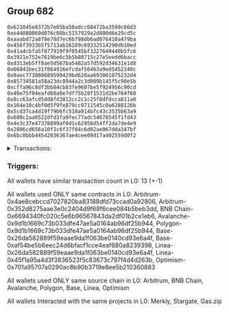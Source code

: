 ## Group 682

```0x91382645591e700395ec5e80959e93b3cee16e11
0x621045e8372b7e05ba50adcc68472ba3599c66d3
0xe44080069d076c08bc5157929a2d800d6e29cd5c
0xaaabd72a878e78d7ec6b798db6ad076410a479ba
0x456f3933b5f5713ab16189c69332514290db10ed
0x41a4cbfa5f877919f9f0545bf3227649440b5fc6
0x3921e752e7619be6c5b5b88715c27e5eedd6bacc
0xd313eb5ff8ae5d567ba5482a57d592d34631e1d8
0x66041bec31f864916efcdaf56463a9ed5452340c
0x0aec773808689599429bd620aa693001875232d4
0x85734581a58a23dc8944a2c3d009b145f5c90e5b
0xcffa96c8df3bb84cb83fe9607be5f924956c90cd
0x40e75f04eafd60a0e7df75b28f1531d2be764f68
0x8cc63afcd5dd8fd3812cc2c1c25f8dfdcca811a0
0x164e10c4bf0d5f9fe879cc9711545c0a6288126b
0x5cd37ca4d19f79b6fc518a914bfc43c3535b63a9
0x680c2aa0522dfd3fa9fec77adc54678545f1fd43
0x4e3c37e47378099af0d1c62958d54ff2da7de4e9
0x2806cd656a10f1c6f37f04c6d02ae067dda347bf
0x6bc8bbb44542036367ae4cee09d17a402559d0f2
```
<details>
<summary>Transactions:</summary>

Hashes: 

Wallet: 0x91382645591e700395ec5e80959e93b3cee16e11

       Hash: 0xce73ceb538b7318d3c7ff74227ddd74b7fe080f48acdac606902205a4f150dca
         - source chain: Arbitrum
         - destination chain: Aptos
         - project: Merkly
         - contract: 0x4ae8cebccd7027820ba83188dfd73ccad0a92806
       Hash: 0x9b87cdb8e83d2ea7e855d2e4df2ac9d71275b57cf1d473a43063f1d8b84975c0
         - source chain: Arbitrum
         - destination chain: BNB Chain
         - project: Stargate
         - contract: 0x352d8275aae3e0c2404d9f68f6cee084b5beb3dd
         - value USD: 9.919928491
       Hash: 0x5726071dd49f5c0b37a1f7d74551411df5fdca6e43a2bd99c050de26a90d73d8
         - source chain: BNB Chain
         - destination chain: Base
         - project: Stargate
         - contract: 0x6694340fc020c5e6b96567843da2df01b2ce1eb6
         - value USD: 8.080728726
       Hash: 0x0a0cb4e8b669769e33d8a212b10a40ef29d0d6d2deeab245941856372a20fde9
         - source chain: Arbitrum
         - destination chain: BNB Chain
         - project: Stargate
         - contract: 0x352d8275aae3e0c2404d9f68f6cee084b5beb3dd
         - value USD: 274.531440673
       Hash: 0xa6cc088d853474ab7765dcead2769132be46d38198db71962946e24fe0c44ed3
         - source chain: BNB Chain
         - destination chain: Avalanche
         - project: Stargate
         - contract: 0x6694340fc020c5e6b96567843da2df01b2ce1eb6
         - value USD: 270.582688594
       Hash: 0x92691d6e8dc46d677eafc61cc93e293fe7bd8165d3ab2c6c3fa63cc5a9524258
         - source chain: Avalanche
         - destination chain: Polygon
         - project: Stargate
         - contract: 0x9d1b1669c73b033dfe47ae5a0164ab96df25b944
         - value USD: 265.90111932
       Hash: 0xf486ffd4987b0b2744987d1cb8b62456a3d67f8b5eeec581b2d309868aa5dbd5
         - source chain: Polygon
         - destination chain: Base
         - project: Stargate
         - contract: 0x9d1b1669c73b033dfe47ae5a0164ab96df25b944
         - value USD: 261.729593044
       Hash: 0x096a16b5e0437193fb1fe0e22cf02b253f957d8c763b3427affe304b8a8ad0fc
         - source chain: Base
         - destination chain: Linea
         - project: Gas.zip
         - contract: 0x26da582889f59eaae9da1f063be0140cd93e6a4f
         - value USD: 7.477380773e-05
       Hash: 0x2fb7ab41d05a81902214a177c059cc5743754f0b3ddb1b9bc44c05b1dcae809c
         - source chain: Base
         - destination chain: Optimism
         - project: Stargate
         - contract: 0xaf54be5b6eec24d6bfacf1cce4eaf680a8239398
         - value USD: 52.64925085
       Hash: 0xecd9543b61e98db4d78ef6c5c22443b9c7490c79a07959516a99b43018830072
         - source chain: Linea
         - destination chain: Zora
         - project: Gas.zip
         - contract: 0x26da582889f59eaae9da1f063be0140cd93e6a4f
         - value USD: 2.063644404e-05
       Hash: 0x4188e4196021510dd897bd936d68229a2634cc9664d1a1b9e984eb0dff949087
         - source chain: Linea
         - destination chain: Base
         - project: Stargate
         - contract: 0x45f1a95a4d3f3836523f5c83673c797f4d4d263b
         - value USD: 153.63984352
       Hash: 0xbe4caecb825e90c036d081eee68144757b69c246fc1c3edd2f9cbd2fdf5819bb
         - source chain: Base
         - destination chain: Optimism
         - project: Stargate
         - contract: 0xaf54be5b6eec24d6bfacf1cce4eaf680a8239398
         - value USD: 152.006131033
       Hash: 0x953a54bff5930e8d3b8e4cf5da94e234242502d6303b4a0e5ff368179a36be8b
         - source chain: Optimism
         - destination chain: Arbitrum
         - project: Stargate
         - contract: 0x701a95707a0290ac8b90b3719e8ee5b210360883
         - value USD: 151.837307123
Wallet: 0x621045e8372b7e05ba50adcc68472ba3599c66d3

       Hash:0xdb5362eef34ee4164aaa7321904b0cfec7b70977a4041dc9132ffd42ecb930b0
         - source chain: Arbitrum
         - destination chain: Aptos
         - project: Merkly
         - contract: 0x4ae8cebccd7027820ba83188dfd73ccad0a92806
       Hash:0x99422db776b56ef6e7e5d518d1ca56821c8e470c82b4d755348e38acb3f2021d
         - source chain: Arbitrum
         - destination chain: BNB Chain
         - project: Stargate
         - contract: 0x352d8275aae3e0c2404d9f68f6cee084b5beb3dd
         - value USD: 8.478432766
       Hash:0x319d604a94d89030f8585977ac339719afe5783c76f531eaebf017c1b5b747b0
         - source chain: BNB Chain
         - destination chain: Base
         - project: Stargate
         - contract: 0x6694340fc020c5e6b96567843da2df01b2ce1eb6
         - value USD: 6.717860167
       Hash:0xdbc1ae347244100bc52a05e69f054f8b8195c135c8b975c1b2f8fdda16114d3e
         - source chain: Arbitrum
         - destination chain: BNB Chain
         - project: Stargate
         - contract: 0x352d8275aae3e0c2404d9f68f6cee084b5beb3dd
         - value USD: 268.767970366
       Hash:0x15e458758b5f3112efa4726d1ec27ad2e26a80cffdda9953a2c24e3643d8447a
         - source chain: BNB Chain
         - destination chain: Avalanche
         - project: Stargate
         - contract: 0x6694340fc020c5e6b96567843da2df01b2ce1eb6
         - value USD: 264.370410811
       Hash:0xf14f6efe3e18544a5a1ddd6cadf67d28f670184a7ceeb5b4ca0588dc43199ade
         - source chain: Avalanche
         - destination chain: Polygon
         - project: Stargate
         - contract: 0x9d1b1669c73b033dfe47ae5a0164ab96df25b944
         - value USD: 260.217356005
       Hash:0x824cc1b83962ed22375a5ef726959187ed414545768eeb72ab9014c7aeb4d490
         - source chain: Polygon
         - destination chain: Base
         - project: Stargate
         - contract: 0x9d1b1669c73b033dfe47ae5a0164ab96df25b944
         - value USD: 256.333797471
       Hash:0x53df6d4847fe423cf0f0a8576654606fc15f2eb1d330586a04f30c39049c1b05
         - source chain: Base
         - destination chain: Arbitrum
         - project: Gas.zip
         - contract: 0x26da582889f59eaae9da1f063be0140cd93e6a4f
         - value USD: 6.354716027e-05
       Hash:0xc98186fc3fda07d438eda5dd95977ad051a61e0d85027ad4f0d9c2c45f418409
         - source chain: Base
         - destination chain: Optimism
         - project: Stargate
         - contract: 0xaf54be5b6eec24d6bfacf1cce4eaf680a8239398
         - value USD: 57.090849231
       Hash:0xe3d49ed6792f8c20b8c98f22c1ef9cba9ebdeea57ddb3a4be40fac07f29c6fb1
         - source chain: Linea
         - destination chain: Base
         - project: Gas.zip
         - contract: 0x26da582889f59eaae9da1f063be0140cd93e6a4f
         - value USD: 4.88924982e-05
       Hash:0xd8ee04851db772088ae9fee33d9f200188ce8d9699ce3739fb86609ed28d5054
         - source chain: Linea
         - destination chain: Base
         - project: Stargate
         - contract: 0x45f1a95a4d3f3836523f5c83673c797f4d4d263b
         - value USD: 127.294481499
       Hash:0x7cfa96ebc597d67fc3376a0359fc0cd2d281e52a55c205bbc0e139e358a33947
         - source chain: Base
         - destination chain: Optimism
         - project: Stargate
         - contract: 0xaf54be5b6eec24d6bfacf1cce4eaf680a8239398
         - value USD: 126.21553487
       Hash:0xacd00eede40864048ab60bc16d121c2b016480a874f7e9124905d49ff107717f
         - source chain: Optimism
         - destination chain: Arbitrum
         - project: Stargate
         - contract: 0x701a95707a0290ac8b90b3719e8ee5b210360883
         - value USD: 125.812255738
Wallet: 0xe44080069d076c08bc5157929a2d800d6e29cd5c

       Hash:0x3ec8be953a95cac0f55b948ecf6902bf1fc49d17cc0d7bad7ae98693c3aef75e
         - source chain: Arbitrum
         - destination chain: Aptos
         - project: Merkly
         - contract: 0x4ae8cebccd7027820ba83188dfd73ccad0a92806
       Hash:0xf8e575d901e90e47e929bc5636b91be6ac41a6e5d31df6bf124bff239353fd64
         - source chain: Arbitrum
         - destination chain: BNB Chain
         - project: Stargate
         - contract: 0x352d8275aae3e0c2404d9f68f6cee084b5beb3dd
         - value USD: 9.381823319
       Hash:0x13c8c9c7a9e1eba8fa889e073cedf853ac7acd942a3e349314b2fd47298462c9
         - source chain: BNB Chain
         - destination chain: Base
         - project: Stargate
         - contract: 0x6694340fc020c5e6b96567843da2df01b2ce1eb6
         - value USD: 7.542356106
       Hash:0xb33a566b13b00058fe78b36c544c3606170cda365fa90bc034526e6e0b1e54a5
         - source chain: Arbitrum
         - destination chain: BNB Chain
         - project: Stargate
         - contract: 0x352d8275aae3e0c2404d9f68f6cee084b5beb3dd
         - value USD: 284.230136018
       Hash:0x482b43718e16ab10903e10bf9929c5352ad3fb23b4c29201790277ac43d92e0f
         - source chain: BNB Chain
         - destination chain: Avalanche
         - project: Stargate
         - contract: 0x6694340fc020c5e6b96567843da2df01b2ce1eb6
         - value USD: 279.274615973
       Hash:0x198b4f683df9a558c9f8326c66a22dd97d9f95f5d19d5a19e400f21b5c8c2629
         - source chain: Avalanche
         - destination chain: Polygon
         - project: Stargate
         - contract: 0x9d1b1669c73b033dfe47ae5a0164ab96df25b944
         - value USD: 275.003576665
       Hash:0x3c235a780bbb6399ee07b888ce7773d296224dfc91af08909866787d4ec112df
         - source chain: Polygon
         - destination chain: Base
         - project: Stargate
         - contract: 0x9d1b1669c73b033dfe47ae5a0164ab96df25b944
         - value USD: 270.776784109
       Hash:0xa0e7c940fcb4e38f1db2056685609c767f561a39cd875dee8cf8c805ad2bf49e
         - source chain: Base
         - destination chain: Linea
         - project: Gas.zip
         - contract: 0x26da582889f59eaae9da1f063be0140cd93e6a4f
         - value USD: 6.746259098e-05
       Hash:0x03ac7bffec573926ec4472c5cfb30ec5b154607bdc9ea36e16dce84fe848c4cc
         - source chain: Base
         - destination chain: Optimism
         - project: Stargate
         - contract: 0xaf54be5b6eec24d6bfacf1cce4eaf680a8239398
         - value USD: 58.982207492
       Hash:0x4108535645c1ffaf365b401d403d91aab8158b86a264cbd2c84e5184aa721ec3
         - source chain: Linea
         - destination chain: Metis
         - project: Gas.zip
         - contract: 0x26da582889f59eaae9da1f063be0140cd93e6a4f
         - value USD: 1.370394379e-06
       Hash:0xb419d226692aeee12667a1b62184aa264d9b1aea8e4f5f917ed25699515ca2ef
         - source chain: Linea
         - destination chain: Base
         - project: Stargate
         - contract: 0x45f1a95a4d3f3836523f5c83673c797f4d4d263b
         - value USD: 106.280822553
       Hash:0x5646871f6c94d9e263e722d0b3274080399a9c36b19b666895aed0bd81dcfce5
         - source chain: Base
         - destination chain: Optimism
         - project: Stargate
         - contract: 0xaf54be5b6eec24d6bfacf1cce4eaf680a8239398
         - value USD: 104.62338238
       Hash:0x9a19fa4b6aff543994618298d6e2c5af46b5a454f4b6a89cd50949f158503fb7
         - source chain: Optimism
         - destination chain: Arbitrum
         - project: Stargate
         - contract: 0x701a95707a0290ac8b90b3719e8ee5b210360883
         - value USD: 104.252243704
Wallet: 0xaaabd72a878e78d7ec6b798db6ad076410a479ba

       Hash:0x85b4f65af8cbd0bb1c6e9fc1f37afc3ad497bee8452ddd1a0d8e267cc91de5d3
         - source chain: Arbitrum
         - destination chain: Aptos
         - project: Merkly
         - contract: 0x4ae8cebccd7027820ba83188dfd73ccad0a92806
       Hash:0xf00f4622a4257643335b6509567f704b16c88f78dbd9388423f351ce64cb2286
         - source chain: Arbitrum
         - destination chain: BNB Chain
         - project: Stargate
         - contract: 0x352d8275aae3e0c2404d9f68f6cee084b5beb3dd
         - value USD: 7.924888183
       Hash:0x3c3fbb4a914914c7335e9771fce5cf735feceaddee5c5f92646e8e0594e67f05
         - source chain: BNB Chain
         - destination chain: Base
         - project: Stargate
         - contract: 0x6694340fc020c5e6b96567843da2df01b2ce1eb6
         - value USD: 6.237537001
       Hash:0x08910eeac0bf059f570b9ed0ac68184dc2329ea304b0e36681bd9d91e34b6226
         - source chain: Arbitrum
         - destination chain: BNB Chain
         - project: Stargate
         - contract: 0x352d8275aae3e0c2404d9f68f6cee084b5beb3dd
         - value USD: 279.291528967
       Hash:0xf2f84f370213a30a5fff8bf67f6ec443c172eec49b24bc00a7110a44e4dc849f
         - source chain: BNB Chain
         - destination chain: Avalanche
         - project: Stargate
         - contract: 0x6694340fc020c5e6b96567843da2df01b2ce1eb6
         - value USD: 273.967997216
       Hash:0xa801301414093f531b3997cfc1c97759dcd659ac568da06991eccbe5602f26df
         - source chain: Avalanche
         - destination chain: Polygon
         - project: Stargate
         - contract: 0x9d1b1669c73b033dfe47ae5a0164ab96df25b944
         - value USD: 270.101840591
       Hash:0x30ade8bcf9bd461929bbe6fecba20702cfe1d5b4c44acae885c7fb3e06fadc92
         - source chain: Polygon
         - destination chain: Base
         - project: Stargate
         - contract: 0x9d1b1669c73b033dfe47ae5a0164ab96df25b944
         - value USD: 265.462492248
       Hash:0xed78e4952629df5392b33de4aa3383840a2443405183a0fea29ca1bcce3f83ce
         - source chain: Base
         - destination chain: Linea
         - project: Gas.zip
         - contract: 0x26da582889f59eaae9da1f063be0140cd93e6a4f
         - value USD: 0.0001021894049
       Hash:0x92a0f857f1dd2923c31fbe9a23f0be10f11e07d555e7229290e87e4e9530f181
         - source chain: Base
         - destination chain: Optimism
         - project: Stargate
         - contract: 0xaf54be5b6eec24d6bfacf1cce4eaf680a8239398
         - value USD: 51.833153475
       Hash:0xdf141c5750374dff045dbe742de58818e8730b0e54b21f0f552a99c41b578c35
         - source chain: Linea
         - destination chain: Linea
         - project: Gas.zip
         - contract: 0x26da582889f59eaae9da1f063be0140cd93e6a4f
         - value USD: 6.508416968e-05
       Hash:0xae246c145795ac3b236d4104c4e4b4c28c160a58679b0be127310c709f952693
         - source chain: Linea
         - destination chain: Base
         - project: Stargate
         - contract: 0x45f1a95a4d3f3836523f5c83673c797f4d4d263b
         - value USD: 138.418542811
       Hash:0x96f3648ceaad73e22c597255b66e8de268e592d6e6c68afdd55c76cadb354516
         - source chain: Base
         - destination chain: Optimism
         - project: Stargate
         - contract: 0xaf54be5b6eec24d6bfacf1cce4eaf680a8239398
         - value USD: 136.611105
       Hash:0xba1b08e0bc2a0c3850f5feebc0a1e3ad7fa8521272e2e01b41d52b98a9e46765
         - source chain: Optimism
         - destination chain: Arbitrum
         - project: Stargate
         - contract: 0x701a95707a0290ac8b90b3719e8ee5b210360883
         - value USD: 136.125826762
Wallet: 0x456f3933b5f5713ab16189c69332514290db10ed

       Hash:0x2f7ec7e832e77cf70ade270af4d9800b55ae4fbc32b136af4ed93a51a061c0a3
         - source chain: Arbitrum
         - destination chain: Aptos
         - project: Merkly
         - contract: 0x4ae8cebccd7027820ba83188dfd73ccad0a92806
       Hash:0xb2c2f0d0ff778f96dcceffb4d277dc4b097876d8c85e834b0d8251794880e0bd
         - source chain: Arbitrum
         - destination chain: BNB Chain
         - project: Stargate
         - contract: 0x352d8275aae3e0c2404d9f68f6cee084b5beb3dd
         - value USD: 9.404637403
       Hash:0x9c27ddddbddcd9ee866fd1c833eeb5aebe9ea8a66ea17e32274da85c0952c783
         - source chain: BNB Chain
         - destination chain: Base
         - project: Stargate
         - contract: 0x6694340fc020c5e6b96567843da2df01b2ce1eb6
         - value USD: 7.621716639
       Hash:0xbbc316e32e1098967a9570fcd8aa299bb8996f8f55d04a6dde999fffb6fbbb5f
         - source chain: Arbitrum
         - destination chain: BNB Chain
         - project: Stargate
         - contract: 0x352d8275aae3e0c2404d9f68f6cee084b5beb3dd
         - value USD: 267.519117817
       Hash:0x518f7dd9568fc4693c9b5d65650bf442ba64d0934703d620a6a720ea48c5d833
         - source chain: BNB Chain
         - destination chain: Avalanche
         - project: Stargate
         - contract: 0x6694340fc020c5e6b96567843da2df01b2ce1eb6
         - value USD: 267.935666006
       Hash:0xbc08ae2b6a5914e7e1209e680a308c8738e0d9569e074dfeafd76611763ddd84
         - source chain: Avalanche
         - destination chain: Polygon
         - project: Stargate
         - contract: 0x9d1b1669c73b033dfe47ae5a0164ab96df25b944
         - value USD: 264.524685117
       Hash:0x109e74f93ba415da8ea8f96e9cb4c875dbe2dc333e39f3c01ebd32af86ea4326
         - source chain: Polygon
         - destination chain: Base
         - project: Stargate
         - contract: 0x9d1b1669c73b033dfe47ae5a0164ab96df25b944
         - value USD: 261.535214803
       Hash:0x27650e702c8d9cb72c3f11bda210c3f0531240d4b93720482db80b44d00e9606
         - source chain: Base
         - destination chain: Linea
         - project: Gas.zip
         - contract: 0x26da582889f59eaae9da1f063be0140cd93e6a4f
         - value USD: 0.0001018565404
       Hash:0x6c4e9f8abe5ea790fe3bec047394d56d7613db1f780a2c5043409276aba3f4a9
         - source chain: Base
         - destination chain: Optimism
         - project: Stargate
         - contract: 0xaf54be5b6eec24d6bfacf1cce4eaf680a8239398
         - value USD: 50.832517624
       Hash:0x9a0243ffbad34aca353b13757b9ff79558ecaa7b902bbade6545f5bfc9dbd41c
         - source chain: Linea
         - destination chain: Zora
         - project: Gas.zip
         - contract: 0x26da582889f59eaae9da1f063be0140cd93e6a4f
         - value USD: 0.000140962787
       Hash:0xf8a76ce91023f9bd946b42dd5284b82d38dced4ef14a3c045faeac647b29e561
         - source chain: Linea
         - destination chain: Base
         - project: Stargate
         - contract: 0x45f1a95a4d3f3836523f5c83673c797f4d4d263b
         - value USD: 137.096463205
       Hash:0x2d85d8e42557ff6817b9758ad9f934945671b0585b04deca77f7f530d9371808
         - source chain: Base
         - destination chain: Optimism
         - project: Stargate
         - contract: 0xaf54be5b6eec24d6bfacf1cce4eaf680a8239398
         - value USD: 135.401720276
       Hash:0x898e4ed2a185aa11ce5570ee70d7df4c678f7a2f59cf95f4e08297803f71c81b
         - source chain: Optimism
         - destination chain: Arbitrum
         - project: Stargate
         - contract: 0x701a95707a0290ac8b90b3719e8ee5b210360883
         - value USD: 134.846219523
Wallet: 0x41a4cbfa5f877919f9f0545bf3227649440b5fc6

       Hash:0xdbf978b261c8a3cbf80daad49b857da7ae5aaeeb155c29ad311f19a7c14aa076
         - source chain: Arbitrum
         - destination chain: Aptos
         - project: Merkly
         - contract: 0x4ae8cebccd7027820ba83188dfd73ccad0a92806
       Hash:0xbc27d3912fc0dac7951c9254582bab6c797d8c3535742430eb8526a35a4d892f
         - source chain: Arbitrum
         - destination chain: BNB Chain
         - project: Stargate
         - contract: 0x352d8275aae3e0c2404d9f68f6cee084b5beb3dd
         - value USD: 10.700144788
       Hash:0x7535245d74a7b098a8bfed4123671b9d036057f1b5dfb027846bfa2dd417fe2a
         - source chain: BNB Chain
         - destination chain: Base
         - project: Stargate
         - contract: 0x6694340fc020c5e6b96567843da2df01b2ce1eb6
         - value USD: 8.855691239
       Hash:0x9b40b68ffbcbe709bab6199662369c84337a068342984667736d27e76bad2b95
         - source chain: Arbitrum
         - destination chain: BNB Chain
         - project: Stargate
         - contract: 0x352d8275aae3e0c2404d9f68f6cee084b5beb3dd
         - value USD: 284.777703299
       Hash:0x4a5cdea5ce985ce5e9426a5593e0cfbdef7b980364c4993d4cb5456d708c4160
         - source chain: BNB Chain
         - destination chain: Avalanche
         - project: Stargate
         - contract: 0x6694340fc020c5e6b96567843da2df01b2ce1eb6
         - value USD: 285.406916612
       Hash:0x31750ca94158cc1e66df4d97034ac64e1e0ccda8aa11b840d00ca0934e13e668
         - source chain: Avalanche
         - destination chain: Polygon
         - project: Stargate
         - contract: 0x9d1b1669c73b033dfe47ae5a0164ab96df25b944
         - value USD: 281.820800891
       Hash:0x0b12a5817c671f484075b06acee8502786d74f026c5dfb8216006dce9f2beae3
         - source chain: Polygon
         - destination chain: Base
         - project: Stargate
         - contract: 0x9d1b1669c73b033dfe47ae5a0164ab96df25b944
         - value USD: 279.222274417
       Hash:0x4e23eb1371c1849d6b21c9810307e74b0b0e1820767d1d320d19e746cc033524
         - source chain: Base
         - destination chain: Zora
         - project: Gas.zip
         - contract: 0x26da582889f59eaae9da1f063be0140cd93e6a4f
         - value USD: 6.357712161e-05
       Hash:0x453ac305e87828c53a10b4d37496ef596fecac8910f24655c7e01fd89823f9c2
         - source chain: Base
         - destination chain: Optimism
         - project: Stargate
         - contract: 0xaf54be5b6eec24d6bfacf1cce4eaf680a8239398
         - value USD: 51.571902261
       Hash:0x5346713218edba4ac2fa00147ea7643074395a9d6cb3dd14c41690995bc39a5b
         - source chain: Linea
         - destination chain: Linea
         - project: Gas.zip
         - contract: 0x26da582889f59eaae9da1f063be0140cd93e6a4f
         - value USD: 0.0001138229064
       Hash:0x20ca539de6179bb6da7cc5c7df8522654efed4dee2dffb3b57b22ce910a5a82e
         - source chain: Linea
         - destination chain: Base
         - project: Stargate
         - contract: 0x45f1a95a4d3f3836523f5c83673c797f4d4d263b
         - value USD: 140.266763616
       Hash:0x926e237e9ba670378f17b74efe18285be55452d062b82f901bd1645c9483f39d
         - source chain: Base
         - destination chain: Optimism
         - project: Stargate
         - contract: 0xaf54be5b6eec24d6bfacf1cce4eaf680a8239398
         - value USD: 138.705136226
       Hash:0x900aa75dd62d75e0c737b19d853b9091dbc862061cc6fe3eeb82fcde0082b636
         - source chain: Optimism
         - destination chain: Arbitrum
         - project: Stargate
         - contract: 0x701a95707a0290ac8b90b3719e8ee5b210360883
         - value USD: 138.050385903
Wallet: 0x3921e752e7619be6c5b5b88715c27e5eedd6bacc

       Hash:0x1a3fbf53030b0059e537d286bf014fd9cd24baddae4912a8c5a34506c54a81c0
         - source chain: Arbitrum
         - destination chain: Aptos
         - project: Merkly
         - contract: 0x4ae8cebccd7027820ba83188dfd73ccad0a92806
       Hash:0xefe27beb6b7353c0903a8b0e3970553f70355c7124b20959f466b5364dd535a3
         - source chain: Arbitrum
         - destination chain: BNB Chain
         - project: Stargate
         - contract: 0x352d8275aae3e0c2404d9f68f6cee084b5beb3dd
         - value USD: 9.1693239
       Hash:0xd141b41057077e5ccc852029a55f45140669127290c8e0fb756e5e6a88356fb1
         - source chain: BNB Chain
         - destination chain: Base
         - project: Stargate
         - contract: 0x6694340fc020c5e6b96567843da2df01b2ce1eb6
         - value USD: 7.428017031
       Hash:0xa1c45881a5f24ece4704d59e12b73abb2b747a7a62b7b066af109d6ba1ced7b7
         - source chain: Arbitrum
         - destination chain: BNB Chain
         - project: Stargate
         - contract: 0x352d8275aae3e0c2404d9f68f6cee084b5beb3dd
         - value USD: 259.015138988
       Hash:0x6d31dfe28473f0c20e05679a536cbe9a0d5ec82d2b9be1731e301d1e90b68048
         - source chain: BNB Chain
         - destination chain: Avalanche
         - project: Stargate
         - contract: 0x6694340fc020c5e6b96567843da2df01b2ce1eb6
         - value USD: 258.978166852
       Hash:0x5fde9492b21a5b9083b175a8018ec6099d84576079bd53063112394066e707fe
         - source chain: Avalanche
         - destination chain: Polygon
         - project: Stargate
         - contract: 0x9d1b1669c73b033dfe47ae5a0164ab96df25b944
         - value USD: 255.582694195
       Hash:0x06d718f8cb1d6f5f5642155c299cf1e082de82154c7cf4ba5d3e8cab5c040509
         - source chain: Polygon
         - destination chain: Base
         - project: Stargate
         - contract: 0x9d1b1669c73b033dfe47ae5a0164ab96df25b944
         - value USD: 252.989217653
       Hash:0xe9b31c79b5a47d11adb1bc3a3afb1c0d4ecf9e8129bf164d0a1903dcf3bdb74b
         - source chain: Base
         - destination chain: Metis
         - project: Gas.zip
         - contract: 0x26da582889f59eaae9da1f063be0140cd93e6a4f
         - value USD: 2.051984001e-06
       Hash:0x234c6b07e2625e55e4ad2ee25018c7f71f9b5b5e203599c3ae8540436a5b8833
         - source chain: Base
         - destination chain: Optimism
         - project: Stargate
         - contract: 0xaf54be5b6eec24d6bfacf1cce4eaf680a8239398
         - value USD: 53.74356024
       Hash:0x3f11eb86c7969d00918fab612596e6ee102bc853c59c2a1440bcd40e2b463649
         - source chain: Linea
         - destination chain: Metis
         - project: Gas.zip
         - contract: 0x26da582889f59eaae9da1f063be0140cd93e6a4f
         - value USD: 1.984937876e-06
       Hash:0xde9b380ee634205ff1bcc3ba9589101cbd1a9bc2272e23115f266ada3be7a3c4
         - source chain: Linea
         - destination chain: Base
         - project: Stargate
         - contract: 0x45f1a95a4d3f3836523f5c83673c797f4d4d263b
         - value USD: 126.567104224
       Hash:0x491e6f0771aff6fe5ac9b3cd8aa79f8ec95ec8617728765310414820866b1388
         - source chain: Base
         - destination chain: Optimism
         - project: Stargate
         - contract: 0xaf54be5b6eec24d6bfacf1cce4eaf680a8239398
         - value USD: 124.817444373
       Hash:0xca273ccb204354dc291291b5b7e99330167338fb6a6296e092c16260c98dab34
         - source chain: Optimism
         - destination chain: Arbitrum
         - project: Stargate
         - contract: 0x701a95707a0290ac8b90b3719e8ee5b210360883
         - value USD: 124.401911929
Wallet: 0xd313eb5ff8ae5d567ba5482a57d592d34631e1d8

       Hash:0x398aefa523979110b99e60d3971ea9137de6dddc173a147ae5665b131bea5471
         - source chain: Arbitrum
         - destination chain: Aptos
         - project: Merkly
         - contract: 0x4ae8cebccd7027820ba83188dfd73ccad0a92806
       Hash:0x58285a997044a3189d1f0535c54c72ba7568e4c5be1eb82fe68076112457270f
         - source chain: Arbitrum
         - destination chain: BNB Chain
         - project: Stargate
         - contract: 0x352d8275aae3e0c2404d9f68f6cee084b5beb3dd
         - value USD: 9.943939685
       Hash:0x118b6c8ab661ac3be72be6f5fd50a00597d90763efcd69ba8b1b65081ed218f6
         - source chain: BNB Chain
         - destination chain: Base
         - project: Stargate
         - contract: 0x6694340fc020c5e6b96567843da2df01b2ce1eb6
         - value USD: 8.224534738
       Hash:0x880e49f244c7566826faefe852309a5e097e5997cb7955bf85369e371861ad8e
         - source chain: Arbitrum
         - destination chain: BNB Chain
         - project: Stargate
         - contract: 0x352d8275aae3e0c2404d9f68f6cee084b5beb3dd
         - value USD: 273.806173364
       Hash:0xfe8b050c393b2e0946fb5148e2a4e71dcc5b9fa87a9e0723e5fc672c21299851
         - source chain: BNB Chain
         - destination chain: Avalanche
         - project: Stargate
         - contract: 0x6694340fc020c5e6b96567843da2df01b2ce1eb6
         - value USD: 273.683248452
       Hash:0xa63e02fc2e83f2442a4ea762d7c198b591bd56bc56b25f6be017d793e9604964
         - source chain: Avalanche
         - destination chain: Polygon
         - project: Stargate
         - contract: 0x9d1b1669c73b033dfe47ae5a0164ab96df25b944
         - value USD: 268.865593944
       Hash:0x23794f9acab2f637275cbcb3fea885421da7f5c5647803fa1f10d27185b2d3b2
         - source chain: Polygon
         - destination chain: Base
         - project: Stargate
         - contract: 0x9d1b1669c73b033dfe47ae5a0164ab96df25b944
         - value USD: 267.343832086
       Hash:0x31af8d81ad9f59212166d0aaf29d784c3286671587aa27b1fdef319393c39ad3
         - source chain: Base
         - destination chain: Linea
         - project: Gas.zip
         - contract: 0x26da582889f59eaae9da1f063be0140cd93e6a4f
         - value USD: 7.191522447e-05
       Hash:0xb2bd82e13ed9f05e998823886572938c315e15ecb0b792e57382ef412c977d22
         - source chain: Base
         - destination chain: Optimism
         - project: Stargate
         - contract: 0xaf54be5b6eec24d6bfacf1cce4eaf680a8239398
         - value USD: 59.456025163
       Hash:0x6c5448afeca17487891e702207f0eed276a100fe519e628d41e8ca2a99842e4c
         - source chain: Linea
         - destination chain: Metis
         - project: Gas.zip
         - contract: 0x26da582889f59eaae9da1f063be0140cd93e6a4f
         - value USD: 3.197344944e-06
       Hash:0x26a2ccdc2b4aebdaf8a40ff76b9e521e7b7a2e332f84f6ca2b70e5d6e6f0382c
         - source chain: Linea
         - destination chain: Base
         - project: Stargate
         - contract: 0x45f1a95a4d3f3836523f5c83673c797f4d4d263b
         - value USD: 122.202232926
       Hash:0xd63ce377d017f2004b708237778efae57717adfd05455df46fb0ded7228e72b0
         - source chain: Base
         - destination chain: Optimism
         - project: Stargate
         - contract: 0xaf54be5b6eec24d6bfacf1cce4eaf680a8239398
         - value USD: 120.462383611
       Hash:0x8441cd0688615178af9a490bea3d56228d48b96386a849210a0d7c03ee78379b
         - source chain: Optimism
         - destination chain: Arbitrum
         - project: Stargate
         - contract: 0x701a95707a0290ac8b90b3719e8ee5b210360883
         - value USD: 119.952877571
Wallet: 0x66041bec31f864916efcdaf56463a9ed5452340c

       Hash:0x226374b2fd8ff685287df6488d9f48d3545c1867e18aab1ec141f44f5ee33c8e
         - source chain: Arbitrum
         - destination chain: Aptos
         - project: Merkly
         - contract: 0x4ae8cebccd7027820ba83188dfd73ccad0a92806
       Hash:0x14783044d60c42e80f25e1353e8c1a526d84f25289974c79a701456384e84d25
         - source chain: Arbitrum
         - destination chain: BNB Chain
         - project: Stargate
         - contract: 0x352d8275aae3e0c2404d9f68f6cee084b5beb3dd
         - value USD: 9.809363387
       Hash:0x0577e6bfa18b576bc7b5cd25fd13a1cf8509133da844181874bc5b2867612c09
         - source chain: BNB Chain
         - destination chain: Base
         - project: Stargate
         - contract: 0x6694340fc020c5e6b96567843da2df01b2ce1eb6
         - value USD: 8.105716544
       Hash:0x4c7d574af682d5fcb52c2bb38af240c9cf9eff342b58df61c861cecb9e5446e8
         - source chain: Arbitrum
         - destination chain: BNB Chain
         - project: Stargate
         - contract: 0x352d8275aae3e0c2404d9f68f6cee084b5beb3dd
         - value USD: 255.561156243
       Hash:0xdfd4972d5a32b93504dd244202b5ca7ac81e577f124213ff479b24644eb4289d
         - source chain: BNB Chain
         - destination chain: Avalanche
         - project: Stargate
         - contract: 0x6694340fc020c5e6b96567843da2df01b2ce1eb6
         - value USD: 256.267871208
       Hash:0xb2340a4d77ee3b73fe06ea0709027ade7d4b959ebb5d63629c15ecb2df281d75
         - source chain: Avalanche
         - destination chain: Polygon
         - project: Stargate
         - contract: 0x9d1b1669c73b033dfe47ae5a0164ab96df25b944
         - value USD: 252.381273022
       Hash:0x24ffced5d07f8178b3c7b513daabfc0b9762b7df32ef9bda90e356624a185b57
         - source chain: Polygon
         - destination chain: Base
         - project: Stargate
         - contract: 0x9d1b1669c73b033dfe47ae5a0164ab96df25b944
         - value USD: 251.78775356
       Hash:0x6754257d9ab38e3ab702393c8f053343f714284498636148acb5900b734665b2
         - source chain: Base
         - destination chain: Zora
         - project: Gas.zip
         - contract: 0x26da582889f59eaae9da1f063be0140cd93e6a4f
         - value USD: 9.688578852e-05
       Hash:0x998e9aa9a44916fd2c38867fe9d92e35f58db2eba03e648fd211aa2eeeef4409
         - source chain: Base
         - destination chain: Optimism
         - project: Stargate
         - contract: 0xaf54be5b6eec24d6bfacf1cce4eaf680a8239398
         - value USD: 59.117419591
       Hash:0xa16f6ad0f564ae476471745184910190c0dac3226ce7814a8d9390d200a3c589
         - source chain: Linea
         - destination chain: Metis
         - project: Gas.zip
         - contract: 0x26da582889f59eaae9da1f063be0140cd93e6a4f
         - value USD: 9.630557061e-07
       Hash:0xc27f22bb52bad2af3b2baf72ce8e5724b33d4a2c9a87da5842dca2699c754a62
         - source chain: Linea
         - destination chain: Base
         - project: Stargate
         - contract: 0x45f1a95a4d3f3836523f5c83673c797f4d4d263b
         - value USD: 101.215064816
       Hash:0x35f3feb6114300b66499432a93e0f83ed4109da8697e6467cc805830cd04aa8d
         - source chain: Base
         - destination chain: Optimism
         - project: Stargate
         - contract: 0xaf54be5b6eec24d6bfacf1cce4eaf680a8239398
         - value USD: 99.569807274
       Hash:0x147d66a7c26cea4ab4f317c9f2f02cd90759821fb6e1637b699bb51be133728d
         - source chain: Optimism
         - destination chain: Arbitrum
         - project: Stargate
         - contract: 0x701a95707a0290ac8b90b3719e8ee5b210360883
         - value USD: 98.797117884
Wallet: 0x0aec773808689599429bd620aa693001875232d4

       Hash:0xd94a98d89326f31cfa9f3e5bef417f1bbabec50bd67bf78996c58a456178f41d
         - source chain: Arbitrum
         - destination chain: Aptos
         - project: Merkly
         - contract: 0x4ae8cebccd7027820ba83188dfd73ccad0a92806
       Hash:0xb4f02472313d3f17309c3fc3d04b49bb4ee9264d617a4ebf9a88f1e8f8b91796
         - source chain: Arbitrum
         - destination chain: BNB Chain
         - project: Stargate
         - contract: 0x352d8275aae3e0c2404d9f68f6cee084b5beb3dd
         - value USD: 9.977104716
       Hash:0x4445a86c09e4ab867e501fb5e884fcb7633d818b46186256a0233bb217152fa2
         - source chain: BNB Chain
         - destination chain: Base
         - project: Stargate
         - contract: 0x6694340fc020c5e6b96567843da2df01b2ce1eb6
         - value USD: 8.255817533
       Hash:0x8908f84604d5961b7b5ff5880a6ab4ed399a66429cd7ad42c2741bd941ec9e16
         - source chain: Arbitrum
         - destination chain: BNB Chain
         - project: Stargate
         - contract: 0x352d8275aae3e0c2404d9f68f6cee084b5beb3dd
         - value USD: 254.2960111
       Hash:0x870e489c411fdb76e2e17c7018706510d75d2815e07dec29175cbe9e79e1c311
         - source chain: BNB Chain
         - destination chain: Avalanche
         - project: Stargate
         - contract: 0x6694340fc020c5e6b96567843da2df01b2ce1eb6
         - value USD: 255.339301833
       Hash:0xd27abba91ebd3036ebd9820fabeb4529362bd8cb41cfeeea8ade04b33fdb798e
         - source chain: Avalanche
         - destination chain: Polygon
         - project: Stargate
         - contract: 0x9d1b1669c73b033dfe47ae5a0164ab96df25b944
         - value USD: 250.697812996
       Hash:0xf7abd704b96722b55488cada5f446a9515f3d4116b2bb1cd0d085ddd2a05ec7d
         - source chain: Polygon
         - destination chain: Base
         - project: Stargate
         - contract: 0x9d1b1669c73b033dfe47ae5a0164ab96df25b944
         - value USD: 250.254534373
       Hash:0x73b68e6ebd205bd9ac9ff9beddf2c62873192c46a41b6f09f0ab0781f0fcf971
         - source chain: Base
         - destination chain: Base
         - project: Gas.zip
         - contract: 0x26da582889f59eaae9da1f063be0140cd93e6a4f
         - value USD: 4.897946606e-05
       Hash:0x74747ac8091bfb5249c3ded4fdc3df26bd1a0e4e66e190422a04fe519e027f31
         - source chain: Base
         - destination chain: Optimism
         - project: Stargate
         - contract: 0xaf54be5b6eec24d6bfacf1cce4eaf680a8239398
         - value USD: 52.577654445
       Hash:0x57e7650fe6751e65a10c257b63b0ab38a8b42cae96f32c9153c42f7b6f6b1eb9
         - source chain: Linea
         - destination chain: Zora
         - project: Gas.zip
         - contract: 0x26da582889f59eaae9da1f063be0140cd93e6a4f
         - value USD: 5.86994124e-05
       Hash:0xfcc3284b9b15327585ea709b266dd3c5557371c8ed8fff864cd5f121c3e56783
         - source chain: Linea
         - destination chain: Base
         - project: Stargate
         - contract: 0x45f1a95a4d3f3836523f5c83673c797f4d4d263b
         - value USD: 116.725165723
       Hash:0xcdcb689163139ce938e76daa693b7723fa752c35d53a40f56867d8687ea9bee9
         - source chain: Base
         - destination chain: Optimism
         - project: Stargate
         - contract: 0xaf54be5b6eec24d6bfacf1cce4eaf680a8239398
         - value USD: 114.837756372
       Hash:0x27e172b5bf1eb694882cb9dcc10d1f77bf61887c43b6ed02817820b4f2bf62af
         - source chain: Optimism
         - destination chain: Arbitrum
         - project: Stargate
         - contract: 0x701a95707a0290ac8b90b3719e8ee5b210360883
         - value USD: 114.471711137
Wallet: 0x85734581a58a23dc8944a2c3d009b145f5c90e5b

       Hash:0x1a7c1805bcab2c0110555e396796c57037a0cd8219a14219407b1df9880a333c
         - source chain: Arbitrum
         - destination chain: Aptos
         - project: Merkly
         - contract: 0x4ae8cebccd7027820ba83188dfd73ccad0a92806
       Hash:0x979375e7a81d5df89d85f45335d420ba55c547c30c8c883dc2c8d55d16c3d066
         - source chain: Arbitrum
         - destination chain: BNB Chain
         - project: Stargate
         - contract: 0x352d8275aae3e0c2404d9f68f6cee084b5beb3dd
         - value USD: 8.93108813
       Hash:0x3aa4c86807b60bc8a6e543f4029f3430d5d389634fd6c64a009c383e9358ead7
         - source chain: BNB Chain
         - destination chain: Base
         - project: Stargate
         - contract: 0x6694340fc020c5e6b96567843da2df01b2ce1eb6
         - value USD: 7.168036074
       Hash:0xbc94091446a54eb25f147776479dadd602fd3fd5b846d8508483f6881907f16b
         - source chain: Arbitrum
         - destination chain: BNB Chain
         - project: Stargate
         - contract: 0x352d8275aae3e0c2404d9f68f6cee084b5beb3dd
         - value USD: 266.569768306
       Hash:0xfa9664ac5b9d6a17f587f594ec01bc8fe0bed55bb6f7f8ebb4056de21a02bb7d
         - source chain: BNB Chain
         - destination chain: Avalanche
         - project: Stargate
         - contract: 0x6694340fc020c5e6b96567843da2df01b2ce1eb6
         - value USD: 264.079150674
       Hash:0x2e1b2295dba1b48daad0224b10b109a57cf9c7b363349d66f671b327e98ba26f
         - source chain: Avalanche
         - destination chain: Polygon
         - project: Stargate
         - contract: 0x9d1b1669c73b033dfe47ae5a0164ab96df25b944
         - value USD: 260.292307688
       Hash:0xe85c4e41068f092ac7392f262d83c9910ec20ee2dbc97d08921df272c9e5feb1
         - source chain: Polygon
         - destination chain: Base
         - project: Stargate
         - contract: 0x9d1b1669c73b033dfe47ae5a0164ab96df25b944
         - value USD: 256.406980375
       Hash:0x3e94681cff3f1e65312cb381d1751025c055d50af459784eda1f969d0363a091
         - source chain: Base
         - destination chain: Kava
         - project: Gas.zip
         - contract: 0x26da582889f59eaae9da1f063be0140cd93e6a4f
         - value USD: 3.022165509e-08
       Hash:0x6a51151c2ef70f90cd37b9dc99f07e696a60eba78c0615eae69fae840a3f6594
         - source chain: Base
         - destination chain: Optimism
         - project: Stargate
         - contract: 0xaf54be5b6eec24d6bfacf1cce4eaf680a8239398
         - value USD: 52.998557125
       Hash:0xd49778fe157e0ab6fa8934981ff8c5489000f7e86360afc087b31e9840654a6f
         - source chain: Linea
         - destination chain: Linea
         - project: Gas.zip
         - contract: 0x26da582889f59eaae9da1f063be0140cd93e6a4f
         - value USD: 0.0001511222672
       Hash:0xd278a5c7d93485ca343fb9df08f5a390600f47ebf665e0a65986f7a5c2bc4167
         - source chain: Linea
         - destination chain: Base
         - project: Stargate
         - contract: 0x45f1a95a4d3f3836523f5c83673c797f4d4d263b
         - value USD: 106.565058597
       Hash:0xd8bfc045dcbb22667d280190a519e199d6e84debee377e4928a64ebb1f2de2f2
         - source chain: Base
         - destination chain: Optimism
         - project: Stargate
         - contract: 0xaf54be5b6eec24d6bfacf1cce4eaf680a8239398
         - value USD: 105.169677741
       Hash:0x94809a981e5198265007847a6f4453cebcf2adfce6e6d167c5a5fbdbbd544750
         - source chain: Optimism
         - destination chain: Arbitrum
         - project: Stargate
         - contract: 0x701a95707a0290ac8b90b3719e8ee5b210360883
         - value USD: 104.672078478
Wallet: 0xcffa96c8df3bb84cb83fe9607be5f924956c90cd

       Hash:0x3671ab1a37a5e1fae93948dcdd8c0b70fda9bbb23f7166a83ad36efeace3f647
         - source chain: Arbitrum
         - destination chain: Aptos
         - project: Merkly
         - contract: 0x4ae8cebccd7027820ba83188dfd73ccad0a92806
       Hash:0xaacedc6a791904ddfd77a02a6c5d9d166edb96589e6df9a671c73aeef9915a95
         - source chain: Arbitrum
         - destination chain: BNB Chain
         - project: Stargate
         - contract: 0x352d8275aae3e0c2404d9f68f6cee084b5beb3dd
         - value USD: 8.024678302
       Hash:0x92665d217e252b39ad97c94a07f41a060b6ee30d4e190e94d980610f51d8640b
         - source chain: BNB Chain
         - destination chain: Base
         - project: Stargate
         - contract: 0x6694340fc020c5e6b96567843da2df01b2ce1eb6
         - value USD: 6.349157791
       Hash:0x437b58236ff8ea0a2dd659ebeb65a6c64874750d0ca29d65af555e48df8a8b56
         - source chain: Arbitrum
         - destination chain: BNB Chain
         - project: Stargate
         - contract: 0x352d8275aae3e0c2404d9f68f6cee084b5beb3dd
         - value USD: 285.664511369
       Hash:0x2de1bdb56b981db29bac40460398645ffed41c4cdaa215ee7d043a3d2467b7ce
         - source chain: BNB Chain
         - destination chain: Avalanche
         - project: Stargate
         - contract: 0x6694340fc020c5e6b96567843da2df01b2ce1eb6
         - value USD: 283.072206833
       Hash:0x2289d9c75aa58c121000db87549ebb332f52f07e4f5f7dff7d9da5ef7ce80bc8
         - source chain: Avalanche
         - destination chain: Polygon
         - project: Stargate
         - contract: 0x9d1b1669c73b033dfe47ae5a0164ab96df25b944
         - value USD: 279.530740376
       Hash:0xbacfd77e2e1756eddc30e33dffcc2c7ee7f51a0397c086c6eca25f3c9ad751f6
         - source chain: Polygon
         - destination chain: Base
         - project: Stargate
         - contract: 0x9d1b1669c73b033dfe47ae5a0164ab96df25b944
         - value USD: 275.667835994
       Hash:0xc63fab281857b19814801096347047c5172d440fe6e0d47f94b2c901d6e30391
         - source chain: Base
         - destination chain: Linea
         - project: Gas.zip
         - contract: 0x26da582889f59eaae9da1f063be0140cd93e6a4f
         - value USD: 2.829348344e-05
       Hash:0x1f777e3f01c2fb80b47d46ad977b90f7c16c78b15b37b8dc63e971ddbc21dee5
         - source chain: Base
         - destination chain: Optimism
         - project: Stargate
         - contract: 0xaf54be5b6eec24d6bfacf1cce4eaf680a8239398
         - value USD: 51.780441744
       Hash:0x1d28151a13861a3ff6da45b556a6430bc4524c9bdf46c794857d91c6ed2b012b
         - source chain: Linea
         - destination chain: Kava
         - project: Gas.zip
         - contract: 0x26da582889f59eaae9da1f063be0140cd93e6a4f
         - value USD: 3.739777381e-09
       Hash:0x0f2d46272b617b3620d0eaf2bf1d3e5ed2fbfd1c3d4aba87e098190f09cb4806
         - source chain: Linea
         - destination chain: Base
         - project: Stargate
         - contract: 0x45f1a95a4d3f3836523f5c83673c797f4d4d263b
         - value USD: 139.354908139
       Hash:0x2dadb7d1ca47f45b7d5afbf1dac863502495f1300cee5661574b2a8b6a7bc84c
         - source chain: Base
         - destination chain: Optimism
         - project: Stargate
         - contract: 0xaf54be5b6eec24d6bfacf1cce4eaf680a8239398
         - value USD: 137.076846683
       Hash:0x6e626ea016275290fcd7f6f1742bea296a391cc54bf82fcb6b768196d98a652c
         - source chain: Optimism
         - destination chain: Arbitrum
         - project: Stargate
         - contract: 0x701a95707a0290ac8b90b3719e8ee5b210360883
         - value USD: 136.617405785
Wallet: 0x40e75f04eafd60a0e7df75b28f1531d2be764f68

       Hash:0x38660e25e7d6489e406e0c825a5a6663fbd0fc0d592694eceb8001ee814fc625
         - source chain: Arbitrum
         - destination chain: Aptos
         - project: Merkly
         - contract: 0x4ae8cebccd7027820ba83188dfd73ccad0a92806
       Hash:0x8bb96fbbe330f3cbbe35a40100660c929026d4a2599a083b4302e4b0152bcf29
         - source chain: Arbitrum
         - destination chain: BNB Chain
         - project: Stargate
         - contract: 0x352d8275aae3e0c2404d9f68f6cee084b5beb3dd
         - value USD: 11.616740547
       Hash:0x013484c85ef04b4bc358d1437e6c7c8231923014b44bbc48d7f855a0e88c7bb7
         - source chain: BNB Chain
         - destination chain: Base
         - project: Stargate
         - contract: 0x6694340fc020c5e6b96567843da2df01b2ce1eb6
         - value USD: 9.917629476
       Hash:0x83e512f75420c99018dabf09532f0ec81f7863ee41c097b70b7d80d5e6029dec
         - source chain: Arbitrum
         - destination chain: BNB Chain
         - project: Stargate
         - contract: 0x352d8275aae3e0c2404d9f68f6cee084b5beb3dd
         - value USD: 274.216245276
       Hash:0x5f020e1f29c33fb142971707e7852a24453e0eb6d3bb960e40a7ec11dc5dff7b
         - source chain: BNB Chain
         - destination chain: Avalanche
         - project: Stargate
         - contract: 0x6694340fc020c5e6b96567843da2df01b2ce1eb6
         - value USD: 275.000326402
       Hash:0x5af0dec163f67357d2c09adca017f475b6bd698f8321c7762ce5c7f271119213
         - source chain: Avalanche
         - destination chain: Polygon
         - project: Stargate
         - contract: 0x9d1b1669c73b033dfe47ae5a0164ab96df25b944
         - value USD: 270.70031773
       Hash:0x14aa89ee045839604d572ca61f967352d0f209e38b83eb2044a0244477af7f07
         - source chain: Polygon
         - destination chain: Base
         - project: Stargate
         - contract: 0x9d1b1669c73b033dfe47ae5a0164ab96df25b944
         - value USD: 270.363900384
       Hash:0x3799649f984113b0b662a7ea9d40130a1542ca0dae57f43a0167a936a9a0c346
         - source chain: Base
         - destination chain: Linea
         - project: Gas.zip
         - contract: 0x26da582889f59eaae9da1f063be0140cd93e6a4f
         - value USD: 9.062867189e-05
       Hash:0x64a50baebdeb2a904ae0c66fc81fd617682375402ae17756c86a822b03f83033
         - source chain: Base
         - destination chain: Optimism
         - project: Stargate
         - contract: 0xaf54be5b6eec24d6bfacf1cce4eaf680a8239398
         - value USD: 59.34295089
       Hash:0x189fec8cdf9698ee7683af70fe3f4e26edc3e49e20f4e1b77b6331bc71e25daa
         - source chain: Linea
         - destination chain: Arbitrum
         - project: Gas.zip
         - contract: 0x26da582889f59eaae9da1f063be0140cd93e6a4f
         - value USD: 0.0001208890601
       Hash:0xd59025e785c3ff02bd5930d567fcabae7fc26b1b4600fd6ec61920f983641ba7
         - source chain: Linea
         - destination chain: Base
         - project: Stargate
         - contract: 0x45f1a95a4d3f3836523f5c83673c797f4d4d263b
         - value USD: 149.747564812
       Hash:0x590e13e5b6ae8b83f53bd74bfa1a404067be18de6400288898c3a43ae70ac64f
         - source chain: Base
         - destination chain: Optimism
         - project: Stargate
         - contract: 0xaf54be5b6eec24d6bfacf1cce4eaf680a8239398
         - value USD: 148.219827435
       Hash:0x329b42819690fe47df4d7610a9f2b7b358b6cbbb80d8082936aa4bcf5d3eb0f3
         - source chain: Optimism
         - destination chain: Arbitrum
         - project: Stargate
         - contract: 0x701a95707a0290ac8b90b3719e8ee5b210360883
         - value USD: 147.638430705
Wallet: 0x8cc63afcd5dd8fd3812cc2c1c25f8dfdcca811a0

       Hash:0xd0b68f81f81702e30c7cc88a53badc74eef2f7d732b23fafc32003b651282888
         - source chain: Arbitrum
         - destination chain: Aptos
         - project: Merkly
         - contract: 0x4ae8cebccd7027820ba83188dfd73ccad0a92806
       Hash:0x4c528affd86f6d25aed9080716d802bbee1d8b152b83dda09c3f98a316a829c8
         - source chain: Arbitrum
         - destination chain: BNB Chain
         - project: Stargate
         - contract: 0x352d8275aae3e0c2404d9f68f6cee084b5beb3dd
         - value USD: 9.385166624
       Hash:0x3bcb97671a994e34eeb56c040fcc4b2876c011d93471e6a42ab3c8acfa16f891
         - source chain: BNB Chain
         - destination chain: Base
         - project: Stargate
         - contract: 0x6694340fc020c5e6b96567843da2df01b2ce1eb6
         - value USD: 7.6869685
       Hash:0x2334a48841acca8535fa6b377692dc806c877398a5bd4e9fa2ff0b26d3a4f77a
         - source chain: Arbitrum
         - destination chain: BNB Chain
         - project: Stargate
         - contract: 0x352d8275aae3e0c2404d9f68f6cee084b5beb3dd
         - value USD: 285.528300203
       Hash:0xe6e94abf35decacb9a2f779e0357ebabb253a6b59335ed6a38f2a5578877b9e0
         - source chain: BNB Chain
         - destination chain: Avalanche
         - project: Stargate
         - contract: 0x6694340fc020c5e6b96567843da2df01b2ce1eb6
         - value USD: 285.76686878
       Hash:0x32afc777459eda6354879928fd4379c349cef5d98ae1da5e96362adcb7731483
         - source chain: Avalanche
         - destination chain: Polygon
         - project: Stargate
         - contract: 0x9d1b1669c73b033dfe47ae5a0164ab96df25b944
         - value USD: 281.755596028
       Hash:0x4a3e4de4f899cad1c8363c13aa8d4c738c172bc71ac982073e7152077753fc44
         - source chain: Polygon
         - destination chain: Base
         - project: Stargate
         - contract: 0x9d1b1669c73b033dfe47ae5a0164ab96df25b944
         - value USD: 279.051123224
       Hash:0x53bf42c6402e21657f9c018e87b92dba6b1c43cd27b1bba6c9acd73f05b69409
         - source chain: Base
         - destination chain: Metis
         - project: Gas.zip
         - contract: 0x26da582889f59eaae9da1f063be0140cd93e6a4f
         - value USD: 1.233801468e-06
       Hash:0x047738f0513537dfd0fcffdb60698bdeded97de3f14550874bbd947be4efafef
         - source chain: Base
         - destination chain: Optimism
         - project: Stargate
         - contract: 0xaf54be5b6eec24d6bfacf1cce4eaf680a8239398
         - value USD: 59.883254525
       Hash:0x5665ef812bb9f7e3b78b27900655ff0e451116288953263b89ca622b0fe3dd97
         - source chain: Linea
         - destination chain: Arbitrum
         - project: Gas.zip
         - contract: 0x26da582889f59eaae9da1f063be0140cd93e6a4f
         - value USD: 0.0001442602296
       Hash:0x327cd7cc67704e2dec81ab4b81e92822d7f70521023fd96d0837221f2d269246
         - source chain: Linea
         - destination chain: Base
         - project: Stargate
         - contract: 0x45f1a95a4d3f3836523f5c83673c797f4d4d263b
         - value USD: 111.057332533
       Hash:0x7b8b5554e040392f51068f7e81ee37ed390f66ed4380300bd6997572b22cb898
         - source chain: Base
         - destination chain: Optimism
         - project: Stargate
         - contract: 0xaf54be5b6eec24d6bfacf1cce4eaf680a8239398
         - value USD: 109.611233174
       Hash:0xd072a3783367df23a949000026af52ca8d2dcedbb8eaa19d9732af81f0e96056
         - source chain: Optimism
         - destination chain: Arbitrum
         - project: Stargate
         - contract: 0x701a95707a0290ac8b90b3719e8ee5b210360883
         - value USD: 109.25532755
Wallet: 0x164e10c4bf0d5f9fe879cc9711545c0a6288126b

       Hash:0x4b2e8979095afa143987928b3264a4d63e1e078b9e0b50e57a55d5e7baef4cf6
         - source chain: Arbitrum
         - destination chain: Aptos
         - project: Merkly
         - contract: 0x4ae8cebccd7027820ba83188dfd73ccad0a92806
       Hash:0x52cea0d51b5ea41c5d3b608b2305d6c8e6397213b975beeac0f6024a40650b25
         - source chain: Arbitrum
         - destination chain: BNB Chain
         - project: Stargate
         - contract: 0x352d8275aae3e0c2404d9f68f6cee084b5beb3dd
         - value USD: 11.896032069
       Hash:0x8de97383a78a150688da079563329a59609fbe5cd079059726e02ec4e84cf721
         - source chain: BNB Chain
         - destination chain: Base
         - project: Stargate
         - contract: 0x6694340fc020c5e6b96567843da2df01b2ce1eb6
         - value USD: 10.066793022
       Hash:0xd366267e860e40cbb6f03108192697c6b31849c6259beb52f4c116d488c20f74
         - source chain: Arbitrum
         - destination chain: BNB Chain
         - project: Stargate
         - contract: 0x352d8275aae3e0c2404d9f68f6cee084b5beb3dd
         - value USD: 281.200495449
       Hash:0x4bfe59f9249b6137df6bc5379498ff10c9284aff2491f5e947b0a2e170f16aea
         - source chain: BNB Chain
         - destination chain: Avalanche
         - project: Stargate
         - contract: 0x6694340fc020c5e6b96567843da2df01b2ce1eb6
         - value USD: 281.847892687
       Hash:0x363ae8c41b177d546662868a87fc94d0c5264b006660e5e4978853389aaa6da3
         - source chain: Avalanche
         - destination chain: Polygon
         - project: Stargate
         - contract: 0x9d1b1669c73b033dfe47ae5a0164ab96df25b944
         - value USD: 277.069066212
       Hash:0x999616b4d84cfdcf6114ae3bc62ea748b9b6672ac76e58d89db1ea894609d392
         - source chain: Polygon
         - destination chain: Base
         - project: Stargate
         - contract: 0x9d1b1669c73b033dfe47ae5a0164ab96df25b944
         - value USD: 275.000909063
       Hash:0x9272e1ed14ba97d9d9c7879f67e5e3026a2b2661256ac44120680b68770d683e
         - source chain: Base
         - destination chain: Metis
         - project: Gas.zip
         - contract: 0x26da582889f59eaae9da1f063be0140cd93e6a4f
         - value USD: 3.287199626e-06
       Hash:0xd7893eeea0dc1517a1403207f8c0ca60ab01986e7481419f2567e7bd021c5725
         - source chain: Base
         - destination chain: Optimism
         - project: Stargate
         - contract: 0xaf54be5b6eec24d6bfacf1cce4eaf680a8239398
         - value USD: 56.876939057
       Hash:0xafebd65828f65dd6d40c64546c06a0581221b29eeb05aee477d897bce09004bb
         - source chain: Linea
         - destination chain: Zora
         - project: Gas.zip
         - contract: 0x26da582889f59eaae9da1f063be0140cd93e6a4f
         - value USD: 0.0001407726197
       Hash:0x71821e64ddc66c8d25f1d3d4dce6948396c68cffe352154a2195270af4df1783
         - source chain: Linea
         - destination chain: Base
         - project: Stargate
         - contract: 0x45f1a95a4d3f3836523f5c83673c797f4d4d263b
         - value USD: 124.97480164
       Hash:0x6a4eaa7e53c3a269482f38a4f630d508fb424e112118b119b353a7d2a488d559
         - source chain: Base
         - destination chain: Optimism
         - project: Stargate
         - contract: 0xaf54be5b6eec24d6bfacf1cce4eaf680a8239398
         - value USD: 123.199356628
       Hash:0xcb52f3908d766cb36152170df0867d62522da4a70c413c8f9e6b1c62109fbe4a
         - source chain: Optimism
         - destination chain: Arbitrum
         - project: Stargate
         - contract: 0x701a95707a0290ac8b90b3719e8ee5b210360883
         - value USD: 123.082831554
Wallet: 0x5cd37ca4d19f79b6fc518a914bfc43c3535b63a9

       Hash:0xd8ffb07d860d62aeeb4808e16c2ea0bfa2bf336218e99b9a2bc2d162d503e91a
         - source chain: Arbitrum
         - destination chain: Aptos
         - project: Merkly
         - contract: 0x4ae8cebccd7027820ba83188dfd73ccad0a92806
       Hash:0xdd9ca0e26ff2dbf57655cef2eda1373e0903efae8ae0d84faa328d93d903d9aa
         - source chain: Arbitrum
         - destination chain: BNB Chain
         - project: Stargate
         - contract: 0x352d8275aae3e0c2404d9f68f6cee084b5beb3dd
         - value USD: 7.916567422
       Hash:0x8caa0408c7af2fe117e04c947692f686a531d644b056ee046cb4121a72869ef7
         - source chain: BNB Chain
         - destination chain: Base
         - project: Stargate
         - contract: 0x6694340fc020c5e6b96567843da2df01b2ce1eb6
         - value USD: 6.25337149
       Hash:0x8fbf8ebe6efa5b35b187de1be662527b526ba1af65b10c24e803d8ba35a9e403
         - source chain: Arbitrum
         - destination chain: BNB Chain
         - project: Stargate
         - contract: 0x352d8275aae3e0c2404d9f68f6cee084b5beb3dd
         - value USD: 266.194484416
       Hash:0x027752ad9c173d15bd7eb0613e667dc0f89137ca6dd4a6dc9ec33c4ac1a2ed0f
         - source chain: BNB Chain
         - destination chain: Avalanche
         - project: Stargate
         - contract: 0x6694340fc020c5e6b96567843da2df01b2ce1eb6
         - value USD: 267.561322594
       Hash:0xde2533d832d987c3edacbcf49a07247cb65f2f415513563b38e1ea574b2fcd08
         - source chain: Avalanche
         - destination chain: Polygon
         - project: Stargate
         - contract: 0x9d1b1669c73b033dfe47ae5a0164ab96df25b944
         - value USD: 262.909733911
       Hash:0x78be7c31349fc5b013bd6d0168347263af3317893daa5d8a562bf95204684686
         - source chain: Polygon
         - destination chain: Base
         - project: Stargate
         - contract: 0x9d1b1669c73b033dfe47ae5a0164ab96df25b944
         - value USD: 262.172728342
       Hash:0xb16600022af143ca0a48aaf4d8e9b7233b1276e38027250ff4fcf96998c98d1c
         - source chain: Base
         - destination chain: Kava
         - project: Gas.zip
         - contract: 0x26da582889f59eaae9da1f063be0140cd93e6a4f
         - value USD: 4.574472989e-08
       Hash:0x29fafee17405476646005d4e33e8dd76bf7fe2cb7a21d34c1a642d8eb5bb95d0
         - source chain: Base
         - destination chain: Optimism
         - project: Stargate
         - contract: 0xaf54be5b6eec24d6bfacf1cce4eaf680a8239398
         - value USD: 55.204639268
       Hash:0x8092df00b75790f569d7faf5813d6487ab8af9bfc4bbc01382a8805f886e25cb
         - source chain: Linea
         - destination chain: Zora
         - project: Gas.zip
         - contract: 0x26da582889f59eaae9da1f063be0140cd93e6a4f
         - value USD: 0.0001220663481
       Hash:0x262a900f580f6a5f60b06b23ab3271806f9371bb2e6277dde8922bfe591196d9
         - source chain: Linea
         - destination chain: Base
         - project: Stargate
         - contract: 0x45f1a95a4d3f3836523f5c83673c797f4d4d263b
         - value USD: 140.039673414
       Hash:0xf0829a99aaaeb7581799e69d31cbb12771e49509db92ab4ba721d02818e1156c
         - source chain: Base
         - destination chain: Optimism
         - project: Stargate
         - contract: 0xaf54be5b6eec24d6bfacf1cce4eaf680a8239398
         - value USD: 138.945294305
       Hash:0xb92e6792de72e48716b4bb12bd8626d7acc68198dd3eeef450a1f180b1e5f0d4
         - source chain: Optimism
         - destination chain: Arbitrum
         - project: Stargate
         - contract: 0x701a95707a0290ac8b90b3719e8ee5b210360883
         - value USD: 138.736988842
Wallet: 0x680c2aa0522dfd3fa9fec77adc54678545f1fd43

       Hash:0xc1568b8001787b32823e684dd11934d439556d4805a11f4a281e0709954aadc9
         - source chain: Arbitrum
         - destination chain: Aptos
         - project: Merkly
         - contract: 0x4ae8cebccd7027820ba83188dfd73ccad0a92806
       Hash:0xf206353c925bb5acd26c43d7850affcea58b72b3d75230442b1a4f5861338006
         - source chain: Arbitrum
         - destination chain: BNB Chain
         - project: Stargate
         - contract: 0x352d8275aae3e0c2404d9f68f6cee084b5beb3dd
         - value USD: 6.967364683
       Hash:0x08d0abd34d146ff48e568eb6981a32473d44ecb32452019c143b2d355b54ceda
         - source chain: BNB Chain
         - destination chain: Base
         - project: Stargate
         - contract: 0x6694340fc020c5e6b96567843da2df01b2ce1eb6
         - value USD: 5.247174616
       Hash:0x193c171fd6c9226165e753a68eb5471c73a273dfc01685f304b8dc0d27725a2b
         - source chain: Arbitrum
         - destination chain: BNB Chain
         - project: Stargate
         - contract: 0x352d8275aae3e0c2404d9f68f6cee084b5beb3dd
         - value USD: 278.391978497
       Hash:0x5be1e73e237deb5855a24aefc78f7d4ad5ef30acd015b66fc5b9a3519b89a7e1
         - source chain: BNB Chain
         - destination chain: Avalanche
         - project: Stargate
         - contract: 0x6694340fc020c5e6b96567843da2df01b2ce1eb6
         - value USD: 279.118610123
       Hash:0x93369907cbd243df824a6357d18e439d2396aa4f13e303b8d536f587b61aed08
         - source chain: Avalanche
         - destination chain: Polygon
         - project: Stargate
         - contract: 0x9d1b1669c73b033dfe47ae5a0164ab96df25b944
         - value USD: 274.715062198
       Hash:0x90bcbc4cc696708e0454d6a104a3603b5d04fa4c55661df70e02eadb7c2634a5
         - source chain: Polygon
         - destination chain: Base
         - project: Stargate
         - contract: 0x9d1b1669c73b033dfe47ae5a0164ab96df25b944
         - value USD: 274.356527031
       Hash:0xb9bb8734d404cb2853fd948086fd6404f08a914a8cf5f866b10e089d3bb7500f
         - source chain: Base
         - destination chain: Metis
         - project: Gas.zip
         - contract: 0x26da582889f59eaae9da1f063be0140cd93e6a4f
         - value USD: 3.771907346e-06
       Hash:0xc454e07b7d7761c8b0b0b05dbe114b72bd946a0e923df43aff61a0da843840a5
         - source chain: Base
         - destination chain: Optimism
         - project: Stargate
         - contract: 0xaf54be5b6eec24d6bfacf1cce4eaf680a8239398
         - value USD: 49.973260584
       Hash:0x889be9b30a5f22ee79a1d11b1f7ada0b77ce2d9d04cb0adb506ba9ad33444107
         - source chain: Linea
         - destination chain: Scroll
         - project: Gas.zip
         - contract: 0x26da582889f59eaae9da1f063be0140cd93e6a4f
         - value USD: 5.203623586e-05
       Hash:0xfef5eedf87decfd5e7615d098c2aa922ea22f92f27c67426e42e9a4967703129
         - source chain: Linea
         - destination chain: Base
         - project: Stargate
         - contract: 0x45f1a95a4d3f3836523f5c83673c797f4d4d263b
         - value USD: 103.61587921
       Hash:0xc2a73894eb5b0ea8700b898b4e15a85e4f971ecb59ea05e15ccace34b24bb25d
         - source chain: Base
         - destination chain: Optimism
         - project: Stargate
         - contract: 0xaf54be5b6eec24d6bfacf1cce4eaf680a8239398
         - value USD: 102.373436695
       Hash:0x2673addd69212f7ca15f6dedb6f4f5c276b5009d97343644ca7e783b5673f5ba
         - source chain: Optimism
         - destination chain: Arbitrum
         - project: Stargate
         - contract: 0x701a95707a0290ac8b90b3719e8ee5b210360883
         - value USD: 101.735243112
Wallet: 0x4e3c37e47378099af0d1c62958d54ff2da7de4e9

       Hash:0xd5f65fd5e3b55ced71a59e817a1704a171bdd1c323943d975f6d64ea9755123f
         - source chain: Arbitrum
         - destination chain: Aptos
         - project: Merkly
         - contract: 0x4ae8cebccd7027820ba83188dfd73ccad0a92806
       Hash:0x9a197058638f6b532947d5e6761e5743d59bf8280a8e801290b028937b724d65
         - source chain: Arbitrum
         - destination chain: BNB Chain
         - project: Stargate
         - contract: 0x352d8275aae3e0c2404d9f68f6cee084b5beb3dd
         - value USD: 8.237184721
       Hash:0x2f06d227062609a82304e65ea23b85a582454c83ee542479835f6773c6c663a1
         - source chain: BNB Chain
         - destination chain: Base
         - project: Stargate
         - contract: 0x6694340fc020c5e6b96567843da2df01b2ce1eb6
         - value USD: 6.574780498
       Hash:0x912e87229eea2da855481dffdc03dff0c6da45d90cbdc851e0366695642399f9
         - source chain: Arbitrum
         - destination chain: BNB Chain
         - project: Stargate
         - contract: 0x352d8275aae3e0c2404d9f68f6cee084b5beb3dd
         - value USD: 278.564946095
       Hash:0x44935f427158365a7f17494bf7dc73f4217beaf915d8876ddf1be5f8270928ca
         - source chain: BNB Chain
         - destination chain: Avalanche
         - project: Stargate
         - contract: 0x6694340fc020c5e6b96567843da2df01b2ce1eb6
         - value USD: 278.366473041
       Hash:0x73fbe7803b9329a80073e7fee090421d1e805187b18a9c5ff4a910d57b542322
         - source chain: Avalanche
         - destination chain: Polygon
         - project: Stargate
         - contract: 0x9d1b1669c73b033dfe47ae5a0164ab96df25b944
         - value USD: 273.406452617
       Hash:0x0f6f3d3621b1afd13c2e325e27924cd4f11dc7551d071f0e9e873fba3dec5334
         - source chain: Polygon
         - destination chain: Base
         - project: Stargate
         - contract: 0x9d1b1669c73b033dfe47ae5a0164ab96df25b944
         - value USD: 273.371247918
       Hash:0x972f16b3a510252780fce3c4bc8d4c429629a17be2d2a138f9df9a7599451199
         - source chain: Base
         - destination chain: Metis
         - project: Gas.zip
         - contract: 0x26da582889f59eaae9da1f063be0140cd93e6a4f
         - value USD: 1.579905905e-06
       Hash:0x791f2e53dcbfd3acad446153cae0d563d83f4d71c0c0dd168a6b97e0cd8c6d1f
         - source chain: Base
         - destination chain: Optimism
         - project: Stargate
         - contract: 0xaf54be5b6eec24d6bfacf1cce4eaf680a8239398
         - value USD: 54.894229101
       Hash:0x74baaf804e2be7d0e2561b2ff1c81f7bece5c9808bfd921e18673dabd3fe4014
         - source chain: Linea
         - destination chain: Scroll
         - project: Gas.zip
         - contract: 0x26da582889f59eaae9da1f063be0140cd93e6a4f
         - value USD: 1.935494139e-05
       Hash:0xf0012b2a08e71f8885cac25c301f6a7173c156c9351741d1c5d0d5a649a41725
         - source chain: Linea
         - destination chain: Base
         - project: Stargate
         - contract: 0x45f1a95a4d3f3836523f5c83673c797f4d4d263b
         - value USD: 118.899499905
       Hash:0x76d96b3cfa0c9ec7f4d93209c9b5295861f6e49ffed3ef53ef2a6e69751f6bf9
         - source chain: Base
         - destination chain: Optimism
         - project: Stargate
         - contract: 0xaf54be5b6eec24d6bfacf1cce4eaf680a8239398
         - value USD: 116.972234302
       Hash:0x526178906cac227d84c4a54b594edc33805aea43cf7f9fddaaef0c0d63029aa9
         - source chain: Optimism
         - destination chain: Arbitrum
         - project: Stargate
         - contract: 0x701a95707a0290ac8b90b3719e8ee5b210360883
         - value USD: 116.307896671
Wallet: 0x2806cd656a10f1c6f37f04c6d02ae067dda347bf

       Hash:0x3bff9079fceb0c47de7ceae489d9a8b3d7c76945b8316ee28d7b45cd7b3a811c
         - source chain: Arbitrum
         - destination chain: Aptos
         - project: Merkly
         - contract: 0x4ae8cebccd7027820ba83188dfd73ccad0a92806
       Hash:0x12ac9749d38aabfa0a994328137642bb92fefbe80c64f540882ab15303892f38
         - source chain: Arbitrum
         - destination chain: BNB Chain
         - project: Stargate
         - contract: 0x352d8275aae3e0c2404d9f68f6cee084b5beb3dd
         - value USD: 11.581062287
       Hash:0x2d93e38ae28bc4079ad0dc5b38ad3b53bda4de4ca9f3851fd6f6a711903841ba
         - source chain: BNB Chain
         - destination chain: Base
         - project: Stargate
         - contract: 0x6694340fc020c5e6b96567843da2df01b2ce1eb6
         - value USD: 9.776200588
       Hash:0x16fbf55aab8ecb9e411956f3e12067151c87a0ff3166ba0572bfb90efe7e8e25
         - source chain: Arbitrum
         - destination chain: BNB Chain
         - project: Stargate
         - contract: 0x352d8275aae3e0c2404d9f68f6cee084b5beb3dd
         - value USD: 250.010130433
       Hash:0xe173f5b92e3392b37dd5d57a2a87b42ff590a954d2ad791e258055f35880ed55
         - source chain: BNB Chain
         - destination chain: Avalanche
         - project: Stargate
         - contract: 0x6694340fc020c5e6b96567843da2df01b2ce1eb6
         - value USD: 251.567248279
       Hash:0x450f6802727b98514656d56920bf62c1f73de131caf00ae8686cc6639c5b8c28
         - source chain: Avalanche
         - destination chain: Polygon
         - project: Stargate
         - contract: 0x9d1b1669c73b033dfe47ae5a0164ab96df25b944
         - value USD: 246.083209989
       Hash:0x794a2cc756af9e6dad5ee54f4192ce693894995cf99904925503ba16dd85da44
         - source chain: Polygon
         - destination chain: Base
         - project: Stargate
         - contract: 0x9d1b1669c73b033dfe47ae5a0164ab96df25b944
         - value USD: 245.859317238
       Hash:0x9633af3dfed992d603077c81d4da2c3b3881696fa06d8f992e6f2a8f7bf4762f
         - source chain: Base
         - destination chain: Base
         - project: Gas.zip
         - contract: 0x26da582889f59eaae9da1f063be0140cd93e6a4f
         - value USD: 1.765926327e-05
       Hash:0x7c4ccfe7465c67a545b27c13fc74350c635bb0c836b8847a2b8264b1a18901a0
         - source chain: Base
         - destination chain: Optimism
         - project: Stargate
         - contract: 0xaf54be5b6eec24d6bfacf1cce4eaf680a8239398
         - value USD: 51.914461526
       Hash:0xf9365d01985957012069aff9439a4b9f45f60311cbbd34486a91dfca3deb9cff
         - source chain: Linea
         - destination chain: Kava
         - project: Gas.zip
         - contract: 0x26da582889f59eaae9da1f063be0140cd93e6a4f
         - value USD: 1.486889652e-08
       Hash:0x5b61dbe983d0681e31c630f56f0985d1d8a0611b0bf5a4ebfefa08584f43f536
         - source chain: Linea
         - destination chain: Base
         - project: Stargate
         - contract: 0x45f1a95a4d3f3836523f5c83673c797f4d4d263b
         - value USD: 126.85366557
       Hash:0x7c94e26746bbb552dc4d634732456d454ed854a2a97fc4b109bf68e8622a5a18
         - source chain: Base
         - destination chain: Optimism
         - project: Stargate
         - contract: 0xaf54be5b6eec24d6bfacf1cce4eaf680a8239398
         - value USD: 125.298857101
       Hash:0x24c982a05fd478f93df466b8fc5161382c8006ba5aa0b2e4feaad2c3d9c8781c
         - source chain: Optimism
         - destination chain: Arbitrum
         - project: Stargate
         - contract: 0x701a95707a0290ac8b90b3719e8ee5b210360883
         - value USD: 124.839128143
Wallet: 0x6bc8bbb44542036367ae4cee09d17a402559d0f2

       Hash:0xe5abc78d7f114ae6646a327a00f30213578b6021f1e4599554d725064655bf46
         - source chain: Arbitrum
         - destination chain: Aptos
         - project: Merkly
         - contract: 0x4ae8cebccd7027820ba83188dfd73ccad0a92806
       Hash:0xa26bb68356c5aaeafc8b55f866588a9e1458051aef0ca1318a93312540698c5b
         - source chain: Arbitrum
         - destination chain: BNB Chain
         - project: Stargate
         - contract: 0x352d8275aae3e0c2404d9f68f6cee084b5beb3dd
         - value USD: 9.859168728
       Hash:0x577d73ef1c44df114a0ac2676f48cf7a4cb8d8d2505f360cec890c8a7fa63190
         - source chain: BNB Chain
         - destination chain: Base
         - project: Stargate
         - contract: 0x6694340fc020c5e6b96567843da2df01b2ce1eb6
         - value USD: 7.736729034
       Hash:0x1fac03904bc9003ff6f58306d371f6b48217ae36f1555fa08b94fe45cdc763e4
         - source chain: Arbitrum
         - destination chain: BNB Chain
         - project: Stargate
         - contract: 0x352d8275aae3e0c2404d9f68f6cee084b5beb3dd
         - value USD: 261.453068925
       Hash:0x18940123abb6eb7000c63bc2118939e15a4c78e3e5a07d9fada0837176c48e4f
         - source chain: BNB Chain
         - destination chain: Avalanche
         - project: Stargate
         - contract: 0x6694340fc020c5e6b96567843da2df01b2ce1eb6
         - value USD: 261.806146381
       Hash:0xdeca164e9ebf37b0ef68ae5ad566cb17ab09be62e92e7182c7284fb85df5da64
         - source chain: Avalanche
         - destination chain: Polygon
         - project: Stargate
         - contract: 0x9d1b1669c73b033dfe47ae5a0164ab96df25b944
         - value USD: 257.323051681
       Hash:0xaf0f69ac6abc07ee2f42762d80a347af5b34a878969a971e76b5fc8ce65498fb
         - source chain: Polygon
         - destination chain: Base
         - project: Stargate
         - contract: 0x9d1b1669c73b033dfe47ae5a0164ab96df25b944
         - value USD: 255.353632469
       Hash:0xb799b84144e34159895e78e4e2581dcf17669607a886f309a46ee066b836273f
         - source chain: Base
         - destination chain: Arbitrum
         - project: Gas.zip
         - contract: 0x26da582889f59eaae9da1f063be0140cd93e6a4f
         - value USD: 0.0001468269166
       Hash:0xad5becc2577753b77c1cdc1aa3d4532c91c3fa1f2945c7b86afb9cf37534ee4e
         - source chain: Base
         - destination chain: Optimism
         - project: Stargate
         - contract: 0xaf54be5b6eec24d6bfacf1cce4eaf680a8239398
         - value USD: 56.864225397
       Hash:0x05af237df2c9769b1c6fe9047b238d0bde05afa3badc02f178d4f6b7c0212ca3
         - source chain: Linea
         - destination chain: Zora
         - project: Gas.zip
         - contract: 0x26da582889f59eaae9da1f063be0140cd93e6a4f
         - value USD: 2.853499047e-05
       Hash:0x0db87d8acb6d89d0f4e83055e71a006f5185b8316eccf2fb8c15ddc24a797ad9
         - source chain: Linea
         - destination chain: Base
         - project: Stargate
         - contract: 0x45f1a95a4d3f3836523f5c83673c797f4d4d263b
         - value USD: 106.92195565
       Hash:0x5b258aa6dd5a987bbf15aa28fb7299c883f71167d1aabc79557426a5aa6b0a86
         - source chain: Base
         - destination chain: Optimism
         - project: Stargate
         - contract: 0xaf54be5b6eec24d6bfacf1cce4eaf680a8239398
         - value USD: 105.423691367
       Hash:0x1d7cc12b169eab38175351fad77116561f9bb5ba4bf3bade9606b5f523fef0ea
         - source chain: Optimism
         - destination chain: Arbitrum
         - project: Stargate
         - contract: 0x701a95707a0290ac8b90b3719e8ee5b210360883
         - value USD: 104.89961727

</details>


### Triggers: 
All wallets have similar transaction count in L0: 13 (+-1)

All wallets used ONLY same contracts in L0: Arbitrum-0x4ae8cebccd7027820ba83188dfd73ccad0a92806, Arbitrum-0x352d8275aae3e0c2404d9f68f6cee084b5beb3dd, BNB Chain-0x6694340fc020c5e6b96567843da2df01b2ce1eb6, Avalanche-0x9d1b1669c73b033dfe47ae5a0164ab96df25b944, Polygon-0x9d1b1669c73b033dfe47ae5a0164ab96df25b944, Base-0x26da582889f59eaae9da1f063be0140cd93e6a4f, Base-0xaf54be5b6eec24d6bfacf1cce4eaf680a8239398, Linea-0x26da582889f59eaae9da1f063be0140cd93e6a4f, Linea-0x45f1a95a4d3f3836523f5c83673c797f4d4d263b, Optimism-0x701a95707a0290ac8b90b3719e8ee5b210360883

All wallets used ONLY same source chain in L0: Arbitrum, BNB Chain, Avalanche, Polygon, Base, Linea, Optimism

All wallets Interacted with the same projects in L0: Merkly, Stargate, Gas.zip

